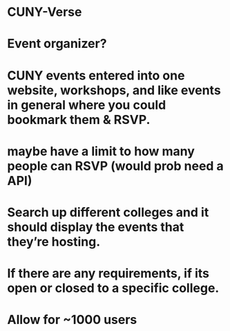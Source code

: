 # CUNY-Verse
# Event organizer? 

# CUNY events entered into one website, workshops, and like events in general where you could bookmark them & RSVP.

# maybe have a limit to how many people can RSVP (would prob need a API)

# Search up different colleges and it should display the events that they’re hosting.

# If there are any requirements, if its open or closed to a specific college.

# Allow for ~1000 users